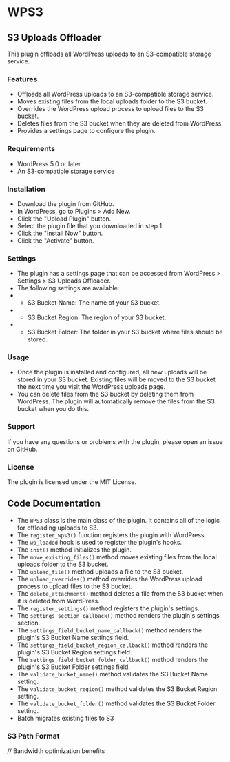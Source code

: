 # WPS3
## S3 Uploads Offloader
This plugin offloads all WordPress uploads to an S3-compatible storage service.

### Features
- Offloads all WordPress uploads to an S3-compatible storage service.
- Moves existing files from the local uploads folder to the S3 bucket.
- Overrides the WordPress upload process to upload files to the S3 bucket.
- Deletes files from the S3 bucket when they are deleted from WordPress.
- Provides a settings page to configure the plugin.

### Requirements
- WordPress 5.0 or later
- An S3-compatible storage service

### Installation
- Download the plugin from GitHub.
- In WordPress, go to Plugins > Add New.
- Click the "Upload Plugin" button.
- Select the plugin file that you downloaded in step 1.
- Click the "Install Now" button.
- Click the "Activate" button.

### Settings
- The plugin has a settings page that can be accessed from WordPress > Settings > S3 Uploads Offloader.
- The following settings are available:
- - S3 Bucket Name: The name of your S3 bucket.
- - S3 Bucket Region: The region of your S3 bucket.
- - S3 Bucket Folder: The folder in your S3 bucket where files should be stored.

### Usage
- Once the plugin is installed and configured, all new uploads will be stored in your S3 bucket. Existing files will be moved to the S3 bucket the next time you visit the WordPress uploads page.
- You can delete files from the S3 bucket by deleting them from WordPress. The plugin will automatically remove the files from the S3 bucket when you do this.

### Support
If you have any questions or problems with the plugin, please open an issue on GitHub.

### License
The plugin is licensed under the MIT License.

## Code Documentation

- The `WPS3` class is the main class of the plugin. It contains all of the logic for offloading uploads to S3.
- The `register_wps3()` function registers the plugin with WordPress.
- The `wp_loaded` hook is used to register the plugin's hooks.
- The `init()` method initializes the plugin.
- The `move_existing_files()` method moves existing files from the local uploads folder to the S3 bucket.
- The `upload_file()` method uploads a file to the S3 bucket.
- The `upload_overrides()` method overrides the WordPress upload process to upload files to the S3 bucket.
- The `delete_attachment()` method deletes a file from the S3 bucket when it is deleted from WordPress.
- The `register_settings()` method registers the plugin's settings.
- The `settings_section_callback()` method renders the plugin's settings section.
- The `settings_field_bucket_name_callback()` method renders the plugin's S3 Bucket Name settings field.
- The `settings_field_bucket_region_callback()` method renders the plugin's S3 Bucket Region settings field.
- The `settings_field_bucket_folder_callback()` method renders the plugin's S3 Bucket Folder settings field.
- The `validate_bucket_name()` method validates the S3 Bucket Name setting.
- The `validate_bucket_region()` method validates the S3 Bucket Region setting.
- The `validate_bucket_folder()` method validates the S3 Bucket Folder setting.
- Batch migrates existing files to S3 
### S3 Path Format 
// Bandwidth optimization benefits 

